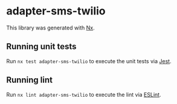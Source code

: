 # adapter-sms-twilio

This library was generated with [Nx](https://nx.dev).

## Running unit tests

Run `nx test adapter-sms-twilio` to execute the unit tests via [Jest](https://jestjs.io).

## Running lint

Run `nx lint adapter-sms-twilio` to execute the lint via [ESLint](https://eslint.org/).
